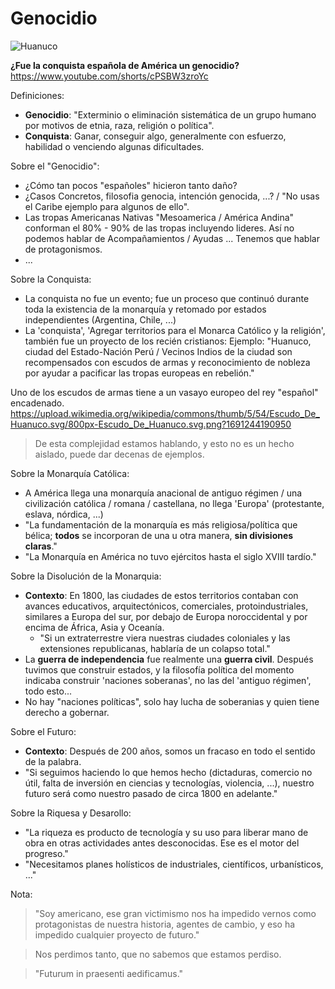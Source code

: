 # Genocidio

![Huanuco](https://upload.wikimedia.org/wikipedia/commons/thumb/5/54/Escudo_De_Huanuco.svg/800px-Escudo_De_Huanuco.svg.png?1691244190950)

**¿Fue la conquista española de América un genocidio?**
https://www.youtube.com/shorts/cPSBW3zroYc

Definiciones:
 - **Genocidio**: "Exterminio o eliminación sistemática de un grupo humano por motivos de etnia, raza, religión o política".
 - **Conquista**: Ganar, conseguir algo, generalmente con esfuerzo, habilidad o venciendo algunas dificultades.

Sobre el "Genocidio":
- ¿Cómo tan pocos "españoles" hicieron tanto daño?
- ¿Casos Concretos, filosofia genocia, intención genocida, ...? / "No usas el Caribe ejemplo para algunos de ello".
- Las tropas Americanas Nativas "Mesoamerica / América Andina" conforman el 80% - 90% de las tropas incluyendo lideres. Así no podemos hablar de Acompañamientos / Ayudas ... Tenemos que hablar de protagonismos.
- ...

Sobre la Conquista:
- La conquista no fue un evento; fue un proceso que continuó durante toda la existencia de la monarquía y retomado por estados independientes (Argentina, Chile, ...)
- La 'conquista', 'Agregar territorios para el  Monarca Católico y la religión', también fue un proyecto de los recién cristianos:
Ejemplo: 
"Huanuco, ciudad del Estado-Nación Perú / Vecinos Indios de la ciudad son recompensados con escudos de armas y reconocimiento de nobleza por ayudar a pacificar las tropas europeas en rebelión."

Uno de los escudos de armas tiene a un vasayo europeo del rey "español" encadenado.
https://upload.wikimedia.org/wikipedia/commons/thumb/5/54/Escudo_De_Huanuco.svg/800px-Escudo_De_Huanuco.svg.png?1691244190950

> De esta complejidad estamos hablando, y esto no es un hecho aislado, puede dar decenas de ejemplos.

Sobre la Monarquía Católica:
- A América llega una monarquía anacional de antiguo régimen / una civilización católica / romana / castellana, no llega 'Europa' (protestante, eslava, nórdica, ...)
- "La fundamentación de la monarquía es más religiosa/política que bélica; **todos** se incorporan de una u otra manera, **sin divisiones claras**."
- "La Monarquía en América no tuvo ejércitos hasta el siglo XVIII tardío."

Sobre la Disolución de la Monarquia:
- **Contexto**: En 1800, las ciudades de estos territorios contaban con avances educativos, arquitectónicos, comerciales, protoindustriales, similares a Europa del sur, por debajo de Europa noroccidental y por encima de África, Asia y Oceanía.
    - "Si un extraterrestre viera nuestras ciudades coloniales y las extensiones republicanas, hablaría de un colapso total."
- La **guerra de independencia** fue realmente una **guerra civil**. Después tuvimos que construir estados, y la filosofía política del momento indicaba construir 'naciones soberanas', no las del 'antiguo régimen', todo esto...
- No hay "naciones políticas",  solo hay lucha de soberanias y quien tiene derecho a gobernar.

Sobre el Futuro:
- **Contexto**: Después de 200 años, somos un fracaso en todo el sentido de la palabra.
- "Si seguimos haciendo lo que hemos hecho (dictaduras, comercio no útil, falta de inversión en ciencias y tecnologías, violencia, ...), nuestro futuro será como nuestro pasado de circa 1800 en adelante."

Sobre la Riquesa y Desarollo:
- "La riqueza es producto de tecnología y su uso para liberar mano de obra en otras actividades antes desconocidas. Ese es el motor del progreso."
- "Necesitamos planes holísticos de industriales, científicos, urbanísticos, ..."

Nota:

> "Soy americano, ese gran victimismo nos ha impedido vernos como protagonistas de nuestra historia, agentes de cambio, y eso ha impedido cualquier proyecto de futuro."

> Nos perdimos tanto, que no sabemos que estamos perdiso.

> "Futurum in praesenti aedificamus."